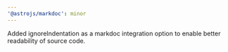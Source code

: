 ```yaml
---
'@astrojs/markdoc': minor
---
```


Added ignoreIndentation as a markdoc integration option to enable better readability of source code.

